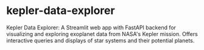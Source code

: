 # kepler-data-explorer
Kepler Data Explorer: A Streamlit web app with FastAPI backend for visualizing and exploring exoplanet data from NASA's Kepler mission. Offers interactive queries and displays of star systems and their potential planets.
